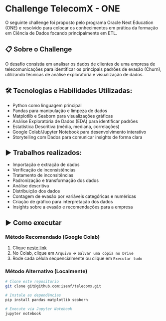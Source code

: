 # Challenge TelecomX - ONE

O seguinte challenge foi proposto pelo programa Oracle Next Education (ONE) e resolvido para colocar os conhecimentos em prática da formação em Ciência de Dados focando principalmente em ETL.

## 📋 Sobre o Challenge

O desafio consistia em analisar os dados de clientes de uma empresa de telecomunicações para identificar os principais padrões de evasão (Churn), utilizando técnicas de análise exploratória e visualização de dados.

## 🛠️ Tecnologias e Habilidades Utilizadas:
- Python como linguagem principal
- Pandas para manipulação e limpeza de dados
- Matplotlib e Seaborn para visualizações gráficas
- Análise Exploratória de Dados (EDA) para identificar padrões
- Estatística Descritiva (média, mediana, correlações)
- Google Colab/Jupyter Notebook para desenvolvimento interativo
- Storytelling com Dados para comunicar insights de forma clara

## ▶️ Trabalhos realizados:
- Importação e extração de dados
- Verificação de inconsistências
- Tratamento de inconsitências
- Padronização e transformação dos dados
- Análise descritiva
- Distribuição dos dados
- Contagem de evasão por variáveis categóricas e numéricas
- Criação de gráfico para interpretação dos dados
- Insights sobre a evasão e recomendações para a empresa

## ▶️ Como executar
### Método Recomendado (Google Colab)
1. Clique [neste link](https://colab.research.google.com/drive/1zBX2INC7xQ0p-DBhkZycJDNW_nNrxyZ6?usp=sharing)
2. No Colab, clique em `Arquivo` -> `Salvar uma cópia no Drive`
3. Rode cada célula sequencialmente ou clique em `Executar tudo`

### Método Alternativo (Localmente)
```bash
# Clone este repositorio
git clone git@github.com:isenf/telecomx.git

# Instale as dependências
pip install pandas matplotlib seaborn

# Execute via Jupyter Notebook
jupyter notebook

